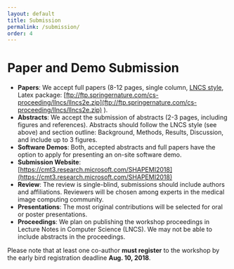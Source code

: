 ```yaml
---
layout: default
title: Submission
permalink: /submission/
order: 4
---
```

# Paper and Demo Submission

* **Papers**: We accept full papers (8-12 pages, single column, [LNCS style](http://www.springer.com/de/it-informatik/lncs/conference-proceedings-guidelines), Latex package: [ftp://ftp.springernature.com/cs-proceeding/llncs/llncs2e.zip](ftp://ftp.springernature.com/cs-proceeding/llncs/llncs2e.zip) ). 
* **Abstracts**: We accept the submission of abstracts (2-3 pages, including figures and references). Abstracts should follow the LNCS style (see above) and section outline: Background, Methods, Results, Discussion, and include up to 3 figures. 
* **Software Demos**: Both, accepted abstracts and full papers have the option to apply for presenting an on-site software demo. 
* **Submission Website**: [https://cmt3.research.microsoft.com/SHAPEMI2018](https://cmt3.research.microsoft.com/SHAPEMI2018)
* **Review**: The review is single-blind, submissions should include authors and affiliations. Reviewers will be chosen among experts in the medical image computing community.
* **Presentations**: The most original contributions will be selected for oral or poster presentations.
* **Proceedings**: We plan on publishing the workshop proceedings in Lecture Notes in Computer Science (LNCS). We may not be able to include abstracts in the proceedings.

Please note that at least one co-author **must register** to the workshop by the early bird registration deadline **Aug. 10, 2018**.
